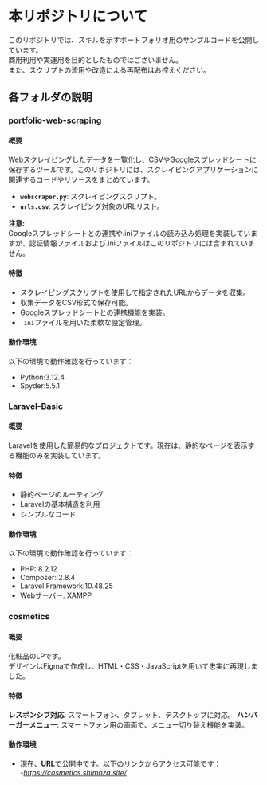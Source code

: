 # 本リポジトリについて
このリポジトリでは、スキルを示すポートフォリオ用のサンプルコードを公開しています。  
商用利用や実運用を目的としたものではございません。  
また、スクリプトの流用や改造による再配布はお控えください。
## 各フォルダの説明  
### portfolio-web-scraping

#### 概要
Webスクレイピングしたデータを一覧化し、CSVやGoogleスプレッドシートに保存するツールです。このリポジトリには、スクレイピングアプリケーションに関連するコードやリソースをまとめています。
- **`webscraper.py`**: スクレイピングスクリプト。  
- **`urls.csv`**: スクレイピング対象のURLリスト。

**注意:**  
Googleスプレッドシートとの連携や.iniファイルの読み込み処理を実装していますが、認証情報ファイルおよび.iniファイルはこのリポジトリには含まれていません。

#### 特徴
- スクレイピングスクリプトを使用して指定されたURLからデータを収集。
- 収集データをCSV形式で保存可能。
- Googleスプレッドシートとの連携機能を実装。
- `.ini`ファイルを用いた柔軟な設定管理。

#### 動作環境
以下の環境で動作確認を行っています：  
- Python:3.12.4
- Spyder:5.5.1

### Laravel-Basic

#### 概要
Laravelを使用した簡易的なプロジェクトです。現在は、静的なページを表示する機能のみを実装しています。

#### 特徴
- 静的ページのルーティング
- Laravelの基本構造を利用
- シンプルなコード

#### 動作環境
以下の環境で動作確認を行っています：
- PHP: 8.2.12
- Composer: 2.8.4
- Laravel Framework:10.48.25
- Webサーバー: XAMPP  

### cosmetics
#### 概要
化粧品のLPです。  
デザインはFigmaで作成し、HTML・CSS・JavaScriptを用いて忠実に再現しました。  

#### 特徴
 **レスポンシブ対応**: スマートフォン、タブレット、デスクトップに対応。
 **ハンバーガーメニュー**: スマートフォン用の画面で、メニュー切り替え機能を実装。

#### 動作環境
- 現在、**URL**で公開中です。以下のリンクからアクセス可能です：  
-*https://cosmetics.shimoza.site/* 
